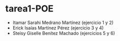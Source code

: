 # tarea1-POE

- Itamar Sarahi Medrano Martínez (ejercicio 1 y 2)
- Erick Isaías Martínez Pérez (ejercicio 3 y 4)
- Steisy Giselle Benítez Machado (ejercicios 5 y 6)
